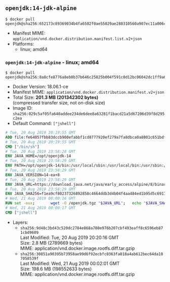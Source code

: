## `openjdk:14-jdk-alpine`

```console
$ docker pull openjdk@sha256:652173c89369034b4fa6502f0ae55029ae288310560a907ec11a006c61cbb4e9
```

-	Manifest MIME: `application/vnd.docker.distribution.manifest.list.v2+json`
-	Platforms:
	-	linux; amd64

### `openjdk:14-jdk-alpine` - linux; amd64

```console
$ docker pull openjdk@sha256:8a8cfe8776a8eb0b37b646c25825b004f591c0d12bc06042dc1ff9a6e73cf8ca
```

-	Docker Version: 18.06.1-ce
-	Manifest MIME: `application/vnd.docker.distribution.manifest.v2+json`
-	Total Size: **201.3 MB (201342302 bytes)**  
	(compressed transfer size, not on-disk size)
-	Image ID: `sha256:029c5af05fa640addee234de6dee8a63281f1bacd21a5d67206d39f8d295c2ea`
-	Default Command: `["jshell"]`

```dockerfile
# Tue, 20 Aug 2019 20:19:55 GMT
ADD file:fe64057fbb83dccb960efabbf1cd8777920ef279a7fa8dbca0a8801c651bdf7c in / 
# Tue, 20 Aug 2019 20:19:55 GMT
CMD ["/bin/sh"]
# Tue, 20 Aug 2019 23:58:28 GMT
ENV JAVA_HOME=/opt/openjdk-14
# Tue, 20 Aug 2019 23:58:29 GMT
ENV PATH=/opt/openjdk-14/bin:/usr/local/sbin:/usr/local/bin:/usr/sbin:/usr/bin:/sbin:/bin
# Tue, 20 Aug 2019 23:58:29 GMT
ENV JAVA_VERSION=14-ea+8
# Tue, 20 Aug 2019 23:58:29 GMT
ENV JAVA_URL=https://download.java.net/java/early_access/alpine/8/binaries/openjdk-14-ea+8_linux-x64-musl_bin.tar.gz
# Tue, 20 Aug 2019 23:58:29 GMT
ENV JAVA_SHA256=f1ea9cf80237326892858c4664ddb3d4b04f4aa484ed1b95d5c69179d1a514c1
# Wed, 21 Aug 2019 00:00:16 GMT
RUN set -eux; 		wget -O /openjdk.tgz "$JAVA_URL"; 	echo "$JAVA_SHA256 */openjdk.tgz" | sha256sum -c -; 	mkdir -p "$JAVA_HOME"; 	tar --extract --file /openjdk.tgz --directory "$JAVA_HOME" --strip-components 1; 	rm /openjdk.tgz; 		java -Xshare:dump; 		java --version; 	javac --version
# Wed, 21 Aug 2019 00:00:17 GMT
CMD ["jshell"]
```

-	Layers:
	-	`sha256:9d48c3bd43c520dc2784e868a780e976b207cbf493eaff8c6596eb871cbd9609`  
		Last Modified: Tue, 20 Aug 2019 20:20:16 GMT  
		Size: 2.8 MB (2789669 bytes)  
		MIME: application/vnd.docker.image.rootfs.diff.tar.gzip
	-	`sha256:30851a90395b73958ae99d6f92ecbfc0363fa018a4ab612bec64da107058539f`  
		Last Modified: Wed, 21 Aug 2019 00:02:01 GMT  
		Size: 198.6 MB (198552633 bytes)  
		MIME: application/vnd.docker.image.rootfs.diff.tar.gzip
